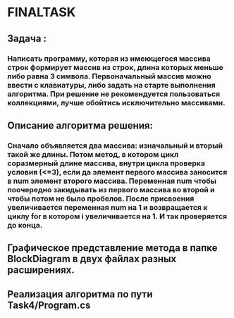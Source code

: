 # FINALTASK

## Задача : 
### Написать программу, которая из имеющегося массива строк формирует массив из строк, длина которых меньше либо равна 3 символа. Первоначальный массив можно ввести с клавиатуры, либо задать на старте выполнения алгоритма. При решение не рекомендуется пользоваться коллекциями, лучше обойтись исключительно массивами.

## Описание алгоритма решения:

### Сначало объявляется два массива: изначальный и вторый такой же длины. Потом метод, в котором цикл соразмерный длине массива, внутри цикла проверка условия (<=3), если да элемент первого массива заносится в num элемент второго массива. Переменная num чтобы поочередно закидывать из первого массива во второй и чтобы потом не было пробелов. После присвоения увеличивается переменная num на 1 и возвращается к циклу for в котором i увеличивается на 1. И так проверяется до конца.

## Графическое представление метода в папке BlockDiagram в двух файлах разных расширениях.

## Реализация алгоритма по пути Task4/Program.cs
